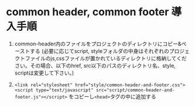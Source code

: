 # common header, common footer 導入手順

1. common-header内のファイルをプロジェクトのディレクトリにコピー&ペーストする
(必要に応じてscript, styleフォルダの中身はそれぞれのプロジェクトファイルのjs,cssファイルが置かれているディレクトリに格納してください。その場合、以下のhref, src以下のパスのディレクトリ名、style, scriptは変更して下さい。)

2. `<link rel="stylesheet" href="style/common-header-and-footer.css"><script type="text/javascript" src="script/common-header-and-footer.js"></script>` をコピーし`<head>`タグの中に追加する